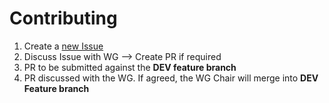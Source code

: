 # Contributing

1. Create a [new Issue](https://github.com/Green-Software-Foundation/green-software-principles/issues/new)
2. Discuss Issue with WG --> Create PR if required
3. PR to be submitted against the **DEV feature branch**
4. PR discussed with the WG. If agreed, the WG Chair will merge into **DEV Feature branch**

